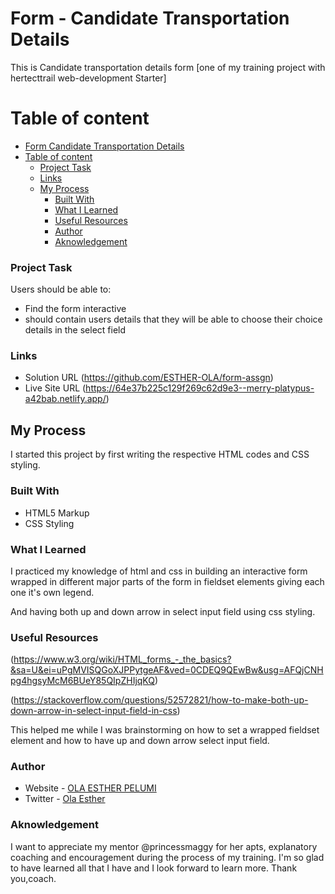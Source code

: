 # Form - Candidate Transportation Details

This is Candidate transportation details form [one of my training project with hertecttrail web-development Starter]

# Table of content

- [Form Candidate Transportation Details](#form-candidate-transportation-details)
- [Table of content](#table-of-content)
    - [Project Task](#project-task)
    - [Links](#links)
  - [My Process](#my-process)
    - [Built With](#built-with)
    - [What I Learned](#what-i-learned)
    - [Useful Resources](#useful-resources)
    - [Author](#author)
    - [Aknowledgement](#aknowledgement)


### Project Task

Users should be able to:

- Find the form interactive
- should contain users details that they will be able to choose their choice details in the select field


### Links

- Solution URL (https://github.com/ESTHER-OLA/form-assgn)
- Live Site URL (https://64e37b225c129f269c62d9e3--merry-platypus-a42bab.netlify.app/)


## My Process

I started this project by first writing the respective HTML codes and CSS styling. 

### Built With 

- HTML5 Markup
- CSS Styling

### What I Learned 

I practiced my knowledge of html and css in building an interactive form wrapped in different major parts of the form in fieldset elements giving each one it's own legend.

And having both up and down arrow in select input field using css styling.


### Useful Resources 

(https://www.w3.org/wiki/HTML_forms_-_the_basics?&sa=U&ei=uPgMVISQGoXJPPytgeAF&ved=0CDEQ9QEwBw&usg=AFQjCNHpg4hgsyMcM6BUeY85QIpZHIjqKQ)

(https://stackoverflow.com/questions/52572821/how-to-make-both-up-down-arrow-in-select-input-field-in-css)

This helped me while I was brainstorming on how to set a wrapped fieldset element and how to have up and down arrow select input field.


### Author 

- Website - [OLA ESTHER PELUMI](https://github.com/ESTHER-OLA)
- Twitter - [Ola Esther](https://twitter.com/P_tomiwa_?t=HE5B98KKAv0af67LEabh6Q&s=09)


### Aknowledgement

I want to appreciate my mentor @princessmaggy for her apts, explanatory coaching and encouragement during the process of my training. I'm so glad to have learned all that I have and I look forward to learn more. Thank you,coach.

